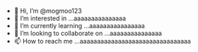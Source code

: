- 👋 Hi, I’m @mogmoo123
- 👀 I’m interested in ...aaaaaaaaaaaaaaa
- 🌱 I’m currently learning ...aaaaaaaaaaaaaaaa
- 💞️ I’m looking to collaborate on ...aaaaaaaaaaaaaaa
- 📫 How to reach me ...aaaaaaaaaaaaaaaaaaaaaaaaaaaaaaaa

<!---
mogmoo123/mogmoo123 is a ✨ special ✨ repository because its `README.md` (this file) appears on your GitHub profile.
You can click the Preview link to take a look at your changes.
--->

